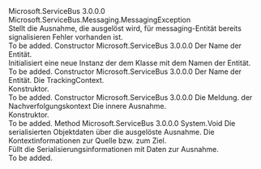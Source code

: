 <Type Name="MessagingEntityAlreadyExistsException" FullName="Microsoft.ServiceBus.Messaging.MessagingEntityAlreadyExistsException">
  <TypeSignature Language="C#" Value="public sealed class MessagingEntityAlreadyExistsException : Microsoft.ServiceBus.Messaging.MessagingException" />
  <TypeSignature Language="ILAsm" Value=".class public auto ansi serializable sealed beforefieldinit MessagingEntityAlreadyExistsException extends Microsoft.ServiceBus.Messaging.MessagingException" />
  <TypeSignature Language="DocId" Value="T:Microsoft.ServiceBus.Messaging.MessagingEntityAlreadyExistsException" />
  <TypeSignature Language="VB.NET" Value="Public NotInheritable Class MessagingEntityAlreadyExistsException&#xA;Inherits MessagingException" />
  <TypeSignature Language="F#" Value="type MessagingEntityAlreadyExistsException = class&#xA;    inherit MessagingException" />
  <AssemblyInfo>
    <AssemblyName>Microsoft.ServiceBus</AssemblyName>
    <AssemblyVersion>3.0.0.0</AssemblyVersion>
  </AssemblyInfo>
  <Base>
    <BaseTypeName>Microsoft.ServiceBus.Messaging.MessagingException</BaseTypeName>
  </Base>
  <Interfaces />
  <Docs>
    <summary>Stellt die Ausnahme, die ausgelöst wird, für messaging-Entität bereits signalisieren Fehler vorhanden ist.</summary>
    <remarks>To be added.</remarks>
  </Docs>
  <Members>
    <Member MemberName=".ctor">
      <MemberSignature Language="C#" Value="public MessagingEntityAlreadyExistsException (string entityName);" />
      <MemberSignature Language="ILAsm" Value=".method public hidebysig specialname rtspecialname instance void .ctor(string entityName) cil managed" />
      <MemberSignature Language="DocId" Value="M:Microsoft.ServiceBus.Messaging.MessagingEntityAlreadyExistsException.#ctor(System.String)" />
      <MemberSignature Language="VB.NET" Value="Public Sub New (entityName As String)" />
      <MemberSignature Language="F#" Value="new Microsoft.ServiceBus.Messaging.MessagingEntityAlreadyExistsException : string -&gt; Microsoft.ServiceBus.Messaging.MessagingEntityAlreadyExistsException" Usage="new Microsoft.ServiceBus.Messaging.MessagingEntityAlreadyExistsException entityName" />
      <MemberType>Constructor</MemberType>
      <AssemblyInfo>
        <AssemblyName>Microsoft.ServiceBus</AssemblyName>
        <AssemblyVersion>3.0.0.0</AssemblyVersion>
      </AssemblyInfo>
      <Parameters>
        <Parameter Name="entityName" Type="System.String" />
      </Parameters>
      <Docs>
        <param name="entityName">Der Name der Entität.</param>
        <summary>Initialisiert eine neue Instanz der dem <see cref="T:Microsoft.ServiceBus.Messaging.MessagingEntityAlreadyExistsException" /> Klasse mit dem Namen der Entität.</summary>
        <remarks>To be added.</remarks>
      </Docs>
    </Member>
    <Member MemberName=".ctor">
      <MemberSignature Language="C#" Value="public MessagingEntityAlreadyExistsException (string entityName, Microsoft.ServiceBus.Tracing.TrackingContext trackingContext);" />
      <MemberSignature Language="ILAsm" Value=".method public hidebysig specialname rtspecialname instance void .ctor(string entityName, class Microsoft.ServiceBus.Tracing.TrackingContext trackingContext) cil managed" />
      <MemberSignature Language="DocId" Value="M:Microsoft.ServiceBus.Messaging.MessagingEntityAlreadyExistsException.#ctor(System.String,Microsoft.ServiceBus.Tracing.TrackingContext)" />
      <MemberSignature Language="F#" Value="new Microsoft.ServiceBus.Messaging.MessagingEntityAlreadyExistsException : string * Microsoft.ServiceBus.Tracing.TrackingContext -&gt; Microsoft.ServiceBus.Messaging.MessagingEntityAlreadyExistsException" Usage="new Microsoft.ServiceBus.Messaging.MessagingEntityAlreadyExistsException (entityName, trackingContext)" />
      <MemberType>Constructor</MemberType>
      <AssemblyInfo>
        <AssemblyName>Microsoft.ServiceBus</AssemblyName>
        <AssemblyVersion>3.0.0.0</AssemblyVersion>
      </AssemblyInfo>
      <Parameters>
        <Parameter Name="entityName" Type="System.String" />
        <Parameter Name="trackingContext" Type="Microsoft.ServiceBus.Tracing.TrackingContext" />
      </Parameters>
      <Docs>
        <param name="entityName"> Der Name der Entität. </param>
        <param name="trackingContext"> Die TrackingContext. </param>
        <summary> Konstruktor. </summary>
        <remarks>To be added.</remarks>
      </Docs>
    </Member>
    <Member MemberName=".ctor">
      <MemberSignature Language="C#" Value="public MessagingEntityAlreadyExistsException (string message, Microsoft.ServiceBus.Tracing.TrackingContext trackingContext, Exception innerException);" />
      <MemberSignature Language="ILAsm" Value=".method public hidebysig specialname rtspecialname instance void .ctor(string message, class Microsoft.ServiceBus.Tracing.TrackingContext trackingContext, class System.Exception innerException) cil managed" />
      <MemberSignature Language="DocId" Value="M:Microsoft.ServiceBus.Messaging.MessagingEntityAlreadyExistsException.#ctor(System.String,Microsoft.ServiceBus.Tracing.TrackingContext,System.Exception)" />
      <MemberSignature Language="F#" Value="new Microsoft.ServiceBus.Messaging.MessagingEntityAlreadyExistsException : string * Microsoft.ServiceBus.Tracing.TrackingContext * Exception -&gt; Microsoft.ServiceBus.Messaging.MessagingEntityAlreadyExistsException" Usage="new Microsoft.ServiceBus.Messaging.MessagingEntityAlreadyExistsException (message, trackingContext, innerException)" />
      <MemberType>Constructor</MemberType>
      <AssemblyInfo>
        <AssemblyName>Microsoft.ServiceBus</AssemblyName>
        <AssemblyVersion>3.0.0.0</AssemblyVersion>
      </AssemblyInfo>
      <Parameters>
        <Parameter Name="message" Type="System.String" />
        <Parameter Name="trackingContext" Type="Microsoft.ServiceBus.Tracing.TrackingContext" />
        <Parameter Name="innerException" Type="System.Exception" />
      </Parameters>
      <Docs>
        <param name="message">        Die Meldung. </param>
        <param name="trackingContext"> der Nachverfolgungskontext</param>
        <param name="innerException"> Die innere Ausnahme. </param>
        <summary> Konstruktor. </summary>
        <remarks>To be added.</remarks>
      </Docs>
    </Member>
    <Member MemberName="GetObjectData">
      <MemberSignature Language="C#" Value="public override void GetObjectData (System.Runtime.Serialization.SerializationInfo info, System.Runtime.Serialization.StreamingContext context);" />
      <MemberSignature Language="ILAsm" Value=".method public hidebysig virtual instance void GetObjectData(class System.Runtime.Serialization.SerializationInfo info, valuetype System.Runtime.Serialization.StreamingContext context) cil managed" />
      <MemberSignature Language="DocId" Value="M:Microsoft.ServiceBus.Messaging.MessagingEntityAlreadyExistsException.GetObjectData(System.Runtime.Serialization.SerializationInfo,System.Runtime.Serialization.StreamingContext)" />
      <MemberSignature Language="VB.NET" Value="Public Overrides Sub GetObjectData (info As SerializationInfo, context As StreamingContext)" />
      <MemberSignature Language="F#" Value="override this.GetObjectData : System.Runtime.Serialization.SerializationInfo * System.Runtime.Serialization.StreamingContext -&gt; unit" Usage="messagingEntityAlreadyExistsException.GetObjectData (info, context)" />
      <MemberType>Method</MemberType>
      <AssemblyInfo>
        <AssemblyName>Microsoft.ServiceBus</AssemblyName>
        <AssemblyVersion>3.0.0.0</AssemblyVersion>
      </AssemblyInfo>
      <ReturnValue>
        <ReturnType>System.Void</ReturnType>
      </ReturnValue>
      <Parameters>
        <Parameter Name="info" Type="System.Runtime.Serialization.SerializationInfo" />
        <Parameter Name="context" Type="System.Runtime.Serialization.StreamingContext" />
      </Parameters>
      <Docs>
        <param name="info">Die serialisierten Objektdaten über die ausgelöste Ausnahme.</param>
        <param name="context">Die Kontextinformationen zur Quelle bzw. zum Ziel.</param>
        <summary>Füllt die Serialisierungsinformationen mit Daten zur Ausnahme.</summary>
        <remarks>To be added.</remarks>
      </Docs>
    </Member>
  </Members>
</Type>